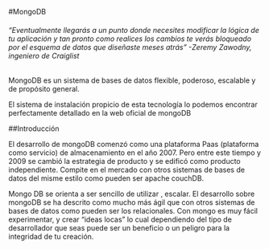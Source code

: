 #MongoDB

###### *“Eventualmente llegarás a un punto donde necesites modificar la lógica de tu aplicación y tan pronto como realices los cambios te verás bloqueado por el esquema de datos que diseñaste meses atrás”  -Zeremy Zawodny, ingeniero de Craiglist*

MongoDB es un sistema de bases de datos flexible, poderoso, escalable y de propósito general.

El sistema de instalación propicio de esta tecnología lo podemos encontrar perfectamente detallado en la web oficial de mongoDB 

##Introducción

El desarrollo de mongoDB comenzó como una plataforma Paas (plataforma como servicio) de almacenamiento  en el año 2007. Pero entre este tiempo y 2009 se cambió la estrategia de producto y se edificó como producto independiente.
Compite en el mercado con otros sistemas de bases de datos del misme estilo como pueden ser apache couchDB.  


Mongo DB se orienta a ser sencillo de utilizar , escalar. El desarrollo sobre mongoDB se ha descrito como mucho más ágil que con otros sistemas de bases de datos como pueden ser los relacionales. Con mongo es muy fácil experimentar, y crear “ideas locas” lo cual dependiendo del tipo de desarrollador que seas puede ser un beneficio o un peligro para la integridad de tu creación.
